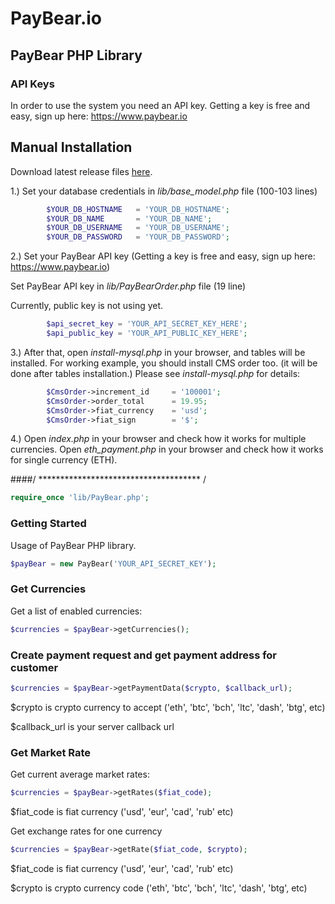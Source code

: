 # PayBear.io
## PayBear PHP Library

### API Keys
In order to use the system you need an API key. Getting a key is free and easy, sign up here: https://www.paybear.io

## Manual Installation
Download latest release files <a href="https://github.com/Paybear/paybear-php/releases">here</a>.

1.) Set your database credentials in *lib/base_model.php* file (100-103 lines)

```php
        $YOUR_DB_HOSTNAME   = 'YOUR_DB_HOSTNAME';
        $YOUR_DB_NAME       = 'YOUR_DB_NAME';
        $YOUR_DB_USERNAME   = 'YOUR_DB_USERNAME';
        $YOUR_DB_PASSWORD   = 'YOUR_DB_PASSWORD';
```


2.) Set your PayBear API key (Getting a key is free and easy, sign up here: https://www.paybear.io)

Set PayBear API key in *lib/PayBearOrder.php* file (19 line)

Currently, public key is not using yet.

```php
        $api_secret_key = 'YOUR_API_SECRET_KEY_HERE';
        $api_public_key = 'YOUR_API_PUBLIC_KEY_HERE';
```

3.) After that, open *install-mysql.php* in your browser, and tables will be installed. 
For working example, you should install CMS order too. (it will be done after tables installation.)
Please see *install-mysql.php* for details:

```php
        $CmsOrder->increment_id     = '100001';
        $CmsOrder->order_total      = 19.95;
        $CmsOrder->fiat_currency    = 'usd';
        $CmsOrder->fiat_sign        = '$';
```

4.) Open *index.php* in your browser and check how it works for multiple currencies. Open *eth_payment.php* in your browser and check how it works for single currency (ETH). 

####/ ************************************* /

```php
require_once 'lib/PayBear.php';
```

### Getting Started

Usage of PayBear PHP library.

```php
$payBear = new PayBear('YOUR_API_SECRET_KEY');
```

### Get Currencies
Get a list of enabled currencies:

```php
$currencies = $payBear->getCurrencies();
```

### Create payment request and get payment address for customer

```php
$currencies = $payBear->getPaymentData($crypto, $callback_url);
```
$crypto is crypto currency to accept ('eth', 'btc', 'bch', 'ltc', 'dash', 'btg', etc)

$callback_url is your server callback url 

### Get Market Rate
Get current average market rates:

```php
$currencies = $payBear->getRates($fiat_code);
```
$fiat_code is fiat currency ('usd', 'eur', 'cad', 'rub' etc)

Get exchange rates for one currency

```php
$currencies = $payBear->getRate($fiat_code, $crypto);
```

$fiat_code is fiat currency ('usd', 'eur', 'cad', 'rub' etc)

$crypto is crypto currency code ('eth', 'btc', 'bch', 'ltc', 'dash', 'btg', etc)

